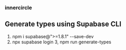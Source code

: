 ### innercircle

## Generate types using Supabase CLI
1. npm i supabase@">=1.8.1" --save-dev
2. npx supabase login
3, npm run generate-types
